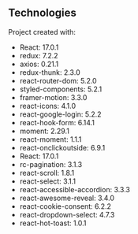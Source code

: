## Technologies

Project created with:

- React: 17.0.1
- redux: 7.2.2
- axios: 0.21.1
- redux-thunk: 2.3.0
- react-router-dom: 5.2.0
- styled-components: 5.2.1
- framer-motion: 3.3.0
- react-icons: 4.1.0
- react-google-login: 5.2.2
- react-hook-form: 6.14.1
- moment: 2.29.1
- react-moment: 1.1.1
- react-onclickoutside: 6.9.1
- React: 17.0.1
- rc-pagination: 3.1.3
- react-scroll: 1.8.1
- react-select: 3.1.1
- react-accessible-accordion: 3.3.3
- react-awesome-reveal: 3.4.0
- react-cookie-consent: 6.2.2
- react-dropdown-select: 4.7.3
- react-hot-toast: 1.0.1
